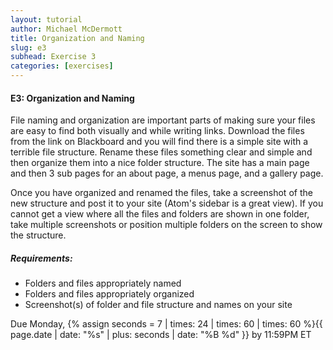 ```yaml
---
layout: tutorial
author: Michael McDermott
title: Organization and Naming
slug: e3
subhead: Exercise 3
categories: [exercises]
---
```

#### E3: Organization and Naming

File naming and organization are important parts of making sure your files are easy to find both visually and while writing links. Download the files from the link on Blackboard and you will find there is a simple site with a terrible file structure. Rename these files something clear and simple and then organize them into a nice folder structure. The site has a main page and then 3 sub pages for an about page, a menus page, and a gallery page.

Once you have organized and renamed the files, take a screenshot of the new structure and post it to your site (Atom's sidebar is a great view). If you cannot get a view where all the files and folders are shown in one folder, take multiple screenshots or position multiple folders on the screen to show the structure.

##### Requirements:

* Folders and files appropriately named
* Folders and files appropriately organized
* Screenshot(s) of folder and file structure and names on your site

<span class="due">Due Monday, {% assign seconds = 7 | times: 24 | times: 60 | times: 60 %}{{ page.date | date: "%s" | plus: seconds | date: "%B %d" }} by 11:59PM ET</span>
